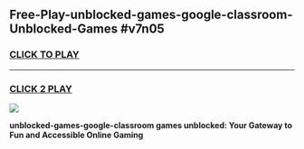 
## Free-Play-unblocked-games-google-classroom-Unblocked-Games #v7n05
<h3>
<a href="https://news.freeplayer.one?title=unblocked-games-google-classroom&ref=8M">CLICK TO PLAY</a></h3>
<hr>

<h3>
<a href="https://news.freeplayer.one?title=unblocked-games-google-classroom&ref=8M">CLICK 2 PLAY</a>
  
</h3>

<a href="https://news.freeplayer.one?title=unblocked-games-google-classroom&ref=8M"><img src="https://clearcache.store/games.png"></a>


**unblocked-games-google-classroom games unblocked: Your Gateway to Fun and Accessible Online Gaming**
